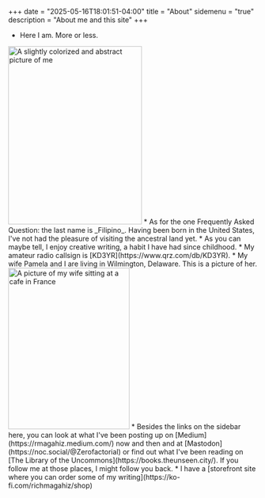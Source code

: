 +++
date = "2025-05-16T18:01:51-04:00"
title = "About"
sidemenu = "true"
description = "About me and this site"
+++

* Here I am. More or less.<br />
<img src="https://milkfish08.s3.amazonaws.com/photo/GoArt_me.jpg" title="Richard Magahiz" alt="A slightly colorized and abstract picture of me" width=270 height=360 />
* As for the one Frequently Asked Question:  the last name is _Filipino_.
Having been born in the United States, I've not had the pleasure of visiting the ancestral land yet.
* As you can maybe tell, I enjoy creative writing, a habit I have had since childhood.
* My amateur radio callsign is [KD3YR](https://www.qrz.com/db/KD3YR).
* My wife Pamela and I are living in Wilmington, Delaware.
This is a picture of her.<br />
<img src="https://milkfish08.s3.amazonaws.com/photo/blog/media/IMG_0501.JPG" title="Pamela Magahiz" alt="A picture of my wife sitting at a cafe in France" width=245 height=326 />
* Besides the links on the sidebar here, you can look at what I've been posting up on [Medium](https://rmagahiz.medium.com/) now and then and at [Mastodon](https://noc.social/@Zerofactorial) or find out what I've been reading on [The Library of the Uncommons](https://books.theunseen.city/).
If you follow me at those places, I might follow you back.
* I have a [storefront site where you can order some of my writing](https://ko-fi.com/richmagahiz/shop)
